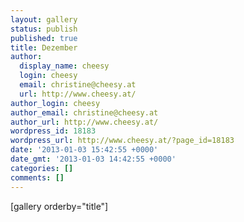 ```yaml
---
layout: gallery
status: publish
published: true
title: Dezember
author:
  display_name: cheesy
  login: cheesy
  email: christine@cheesy.at
  url: http://www.cheesy.at/
author_login: cheesy
author_email: christine@cheesy.at
author_url: http://www.cheesy.at/
wordpress_id: 18183
wordpress_url: http://www.cheesy.at/?page_id=18183
date: '2013-01-03 15:42:55 +0000'
date_gmt: '2013-01-03 14:42:55 +0000'
categories: []
comments: []
---
```

[gallery orderby="title"]
